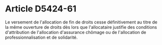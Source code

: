 # Article D5424-61

  
Le versement de l'allocation de fin de droits cesse définitivement au titre de la même ouverture de droits dès lors que l'allocataire justifie des conditions d'attribution de l'allocation d'assurance chômage ou de l'allocation de professionnalisation et de solidarité.